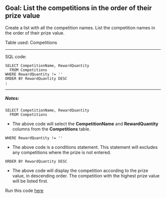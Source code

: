 
## Goal: List the competitions in the order of their prize value

Create a list with all the competition names. List the competition names in the order of their prize value. 

Table used: Competitions

---
SQL code:
```
SELECT CompetitionName, RewardQuantity
  FROM Competitions
WHERE RewardQuantity != ''
ORDER BY RewardQuantity DESC
;
```
---

##### Notes:
```
SELECT CompetitionName, RewardQuantity
  FROM Competitions
```
* The above code will select the **CompetitionName** and **RewardQuantity** columns from the **Competitions** table. 

```
WHERE RewardQuantity != ''
```
* The above code is a conditions statement. This statement will excludes any competitions where the prize is not entered.

```
ORDER BY RewardQuantity DESC
```
* The above code will display the competition according to the prize value, in descending order. The competition with the highest prize value will be listed first.

Run this code [here](https://www.kaggle.com/lochleven/d/kaggle/meta-kaggle/competition-list1/edit)


